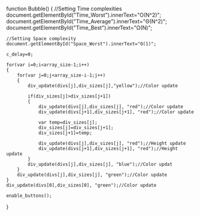 function Bubble() { //Setting Time complexities
document.getElementById("Time\_Worst").innerText="O(N\^2)";
document.getElementById("Time\_Average").innerText="Θ(N\^2)";
document.getElementById("Time\_Best").innerText="Ω(N)";

    //Setting Space complexity
    document.getElementById("Space_Worst").innerText="O(1)";

    c_delay=0;

    for(var i=0;i<array_size-1;i++)
    {
        for(var j=0;j<array_size-i-1;j++)
        {
            div_update(divs[j],div_sizes[j],"yellow");//Color update

            if(div_sizes[j]>div_sizes[j+1])
            {
                div_update(divs[j],div_sizes[j], "red");//Color update
                div_update(divs[j+1],div_sizes[j+1], "red");//Color update

                var temp=div_sizes[j];
                div_sizes[j]=div_sizes[j+1];
                div_sizes[j+1]=temp;

                div_update(divs[j],div_sizes[j], "red");//Height update
                div_update(divs[j+1],div_sizes[j+1], "red");//Height update
            }
            div_update(divs[j],div_sizes[j], "blue");//Color updat
        }
        div_update(divs[j],div_sizes[j], "green");//Color update
    }
    div_update(divs[0],div_sizes[0], "green");//Color update

    enable_buttons();

}
